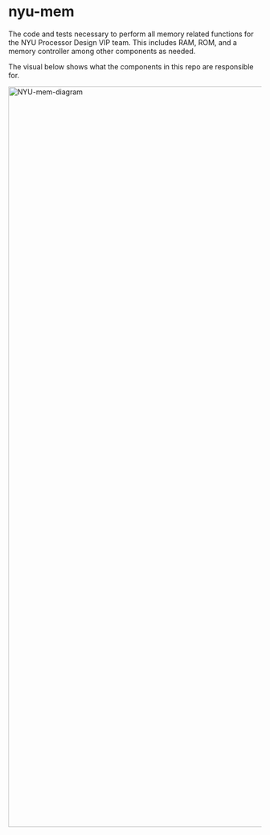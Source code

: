 # nyu-mem
The code and tests necessary to perform all memory related functions for the NYU Processor Design VIP team. This includes RAM, ROM, and a memory controller among other components as needed.

The visual below shows what the components in this repo are responsible for.

<img width="1470" alt="NYU-mem-diagram" src="https://user-images.githubusercontent.com/15825280/223213685-0a68827b-3431-4f53-80e9-ac2f422e81f3.png">
